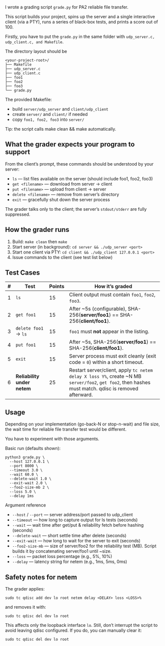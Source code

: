 I wrote a grading script `grade.py` for PA2 reliable file transfer.

This script builds your project, spins up the server and a single interactive client (via a PTY), runs a series of black-box tests, and prints a score out of 100.

Firstly, you have to put the `grade.py` in the same folder with `udp_server.c, udp_client.c, and Makefile`.

The directory layout should be
```
<your-project-root>/
├── Makefile
├── udp_server.c
├── udp_client.c
├── foo1
├── foo2
├── foo3
└── grade.py
```
The provided Makefile:
  - build `server/udp_server` and `client/udp_client`
  - create `server/` and `client/` if needed
  - copy `foo1, foo2, foo3` into `server/`
    
Tip: the script calls make clean && make automatically.

## What the grader expects your program to support
From the client’s prompt, these commands should be understood by your server:  
  - `ls` — list files available on the server (should include foo1, foo2, foo3)  
  - `get <filename>` — download from server → client  
  - `put <filename>` — upload from client → server  
  - `delete <filename>` — remove from server’s directory  
  - `exit` — gracefully shut down the server process
    
The grader talks only to the client; the server’s `stdout/stderr` are fully suppressed.  

## How the grader runs
  1. Build: `make clean` then `make`
  2. Start server (in background): `cd server && ./udp_server <port>`
  3. Start one client via PTY: `cd client && ./udp_client 127.0.0.1 <port>`
  4. Issue commands to the client (see test list below)  

## Test Cases
| # | Test                        | Points | How it’s graded                                                                                                                                       |
| - | --------------------------- | ------ | ----------------------------------------------------------------------------------------------------------------------------------------------------- |
| 1 | `ls`                        | 15     | Client output must contain `foo1`, `foo2`, `foo3`.                                                                                                    |
| 2 | `get foo1`                  | 15     | After \~5s (configurable), SHA-256(**server/foo1**) == SHA-256(**client/foo1**).                                                                      |
| 3 | `delete foo1` → `ls`        | 15     | `foo1` must **not** appear in the listing.                                                                                                            |
| 4 | `put foo1`                  | 15     | After \~5s, SHA-256(**server/foo1**) == SHA-256(**client/foo1**).                                                                                     |
| 5 | `exit`                      | 15     | Server process must exit cleanly (exit code = `0`) within a short timeout.                                                                                              |
| 6 | **Reliability under netem** | 25     | Restart server/client, apply `tc netem delay X loss Y%`, create \~N MB `server/foo2`, `get foo2`, then hashes must match. qdisc is removed afterward. |

## Usage

Depending on your implementation (go-back-N or stop-n-wait) and file size, the wait time for reliable file transfer test would be different. 

You have to experiment with those arguments. 

Basic run (defaults shown):
```
python3 grade.py \
  --host 127.0.0.1 \
  --port 8000 \
  --timeout 3.0 \
  --wait 60.0 \
  --delete-wait 1.0 \
  --exit-wait 2.0 \
  --foo2-size-mb 2 \
  --loss 5.0 \
  --delay 1ms
```

Argument reference
  - `--host` / `--port` — server address/port passed to udp_client
  - `--timeout` — how long to capture output for ls tests (seconds)
  - `--wait` — wait time after get/put & reliability fetch before hashing (seconds)
  - `--delete-wait` — short settle time after delete (seconds)
  - `--exit-wait` — how long to wait for the server to exit (seconds)
  - `--foo2-size-mb` — size of server/foo2 for the reliability test (MB). Script builds it by concatenating server/foo1 until ~size.
  - `--loss` — packet loss percentage (e.g., 5%, 10%)
  - `--delay` — latency string for netem (e.g., 1ms, 5ms, 0ms)

## Safety notes for netem
The grader applies:
```
sudo tc qdisc add dev lo root netem delay <DELAY> loss <LOSS>%
```
and removes it with:
```
sudo tc qdisc del dev lo root
```
This affects only the loopback interface `lo`. Still, don’t interrupt the script to avoid leaving qdisc configured. If you do, you can manually clear it:
```
sudo tc qdisc del dev lo root
```
